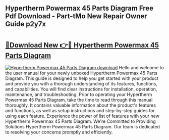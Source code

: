 ## Hypertherm Powermax 45 Parts Diagram Free Pdf Download - Part-tMo New Repair Owner Guide p2y7x

# <h2><a href="http://dfqkaq1.blite.top/?on=Hypertherm+Powermax+45+Parts+Diagram">🔗Download New 👉🔴 Hypertherm Powermax 45 Parts Diagram</a></h2>

[![Hypertherm Powermax 45 Parts Diagram download](https://i.imgur.com/lujVjoI.png)](http://dfqkaq1.blite.top/?on=Hypertherm+Powermax+45+Parts+Diagram)
Hello and welcome to the user manual for your newly unboxed Hypertherm Powermax 45 Parts Diagram. This guide is designed to help you get started with your product and provide you with a thorough understanding of its features, functions, and capabilities. You will find clear instructions for installation, operation, maintenance, and troubleshooting. Prior to operating your Hypertherm Powermax 45 Parts Diagram, take the time to read through this manual thoroughly. It contains valuable information about the product's features and functions, as well as setup instructions and step-by-step guides for using each feature. Experience the power of list of features with your new Hypertherm Powermax 45 Parts Diagram. We're Committed to Providing Solutions Hypertherm Powermax 45 Parts Diagram. Our team is dedicated to resolving your concerns promptly and efficiently.
